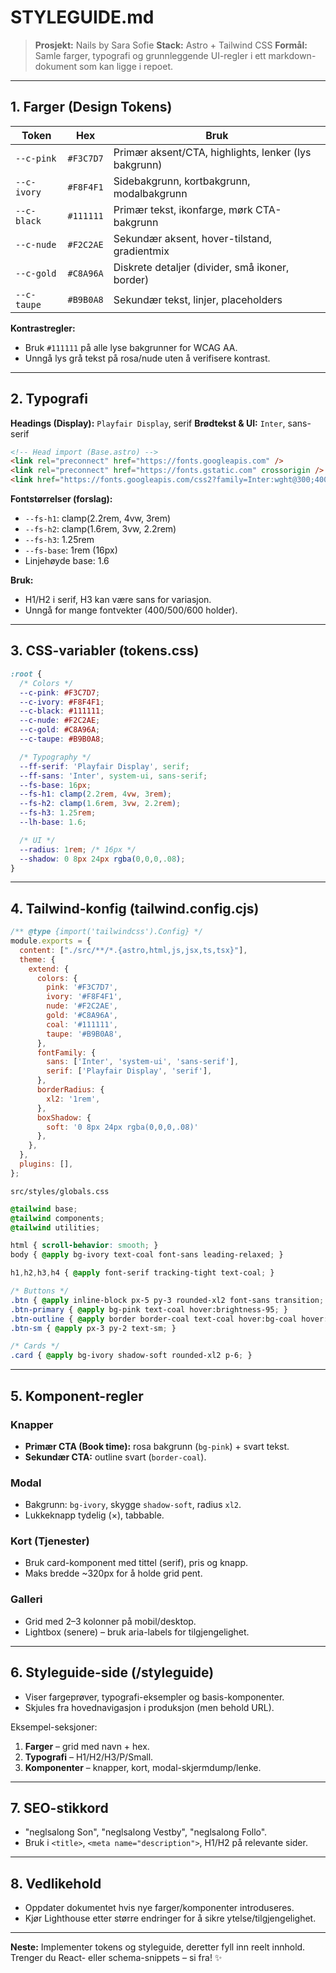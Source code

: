 # STYLEGUIDE.md

> **Prosjekt:** Nails by Sara Sofie
> **Stack:** Astro + Tailwind CSS
> **Formål:** Samle farger, typografi og grunnleggende UI-regler i ett markdown-dokument som kan ligge i repoet.

---

## 1. Farger (Design Tokens)

| Token       | Hex       | Bruk                                                 |
| ----------- | --------- | ---------------------------------------------------- |
| `--c-pink`  | `#F3C7D7` | Primær aksent/CTA, highlights, lenker (lys bakgrunn) |
| `--c-ivory` | `#F8F4F1` | Sidebakgrunn, kortbakgrunn, modalbakgrunn            |
| `--c-black` | `#111111` | Primær tekst, ikonfarge, mørk CTA-bakgrunn           |
| `--c-nude`  | `#F2C2AE` | Sekundær aksent, hover-tilstand, gradientmix         |
| `--c-gold`  | `#C8A96A` | Diskrete detaljer (divider, små ikoner, border)      |
| `--c-taupe` | `#B9B0A8` | Sekundær tekst, linjer, placeholders                 |

**Kontrastregler:**

* Bruk `#111111` på alle lyse bakgrunner for WCAG AA.
* Unngå lys grå tekst på rosa/nude uten å verifisere kontrast.

---

## 2. Typografi

**Headings (Display):** `Playfair Display`, serif
**Brødtekst & UI:** `Inter`, sans-serif

```html
<!-- Head import (Base.astro) -->
<link rel="preconnect" href="https://fonts.googleapis.com" />
<link rel="preconnect" href="https://fonts.gstatic.com" crossorigin />
<link href="https://fonts.googleapis.com/css2?family=Inter:wght@300;400;500;600&family=Playfair+Display:wght@400;500;600&display=swap" rel="stylesheet" />
```

**Fontstørrelser (forslag):**

* `--fs-h1`: clamp(2.2rem, 4vw, 3rem)
* `--fs-h2`: clamp(1.6rem, 3vw, 2.2rem)
* `--fs-h3`: 1.25rem
* `--fs-base`: 1rem (16px)
* Linjehøyde base: 1.6

**Bruk:**

* H1/H2 i serif, H3 kan være sans for variasjon.
* Unngå for mange fontvekter (400/500/600 holder).

---

## 3. CSS-variabler (tokens.css)

```css
:root {
  /* Colors */
  --c-pink: #F3C7D7;
  --c-ivory: #F8F4F1;
  --c-black: #111111;
  --c-nude: #F2C2AE;
  --c-gold: #C8A96A;
  --c-taupe: #B9B0A8;

  /* Typography */
  --ff-serif: 'Playfair Display', serif;
  --ff-sans: 'Inter', system-ui, sans-serif;
  --fs-base: 16px;
  --fs-h1: clamp(2.2rem, 4vw, 3rem);
  --fs-h2: clamp(1.6rem, 3vw, 2.2rem);
  --fs-h3: 1.25rem;
  --lh-base: 1.6;

  /* UI */
  --radius: 1rem; /* 16px */
  --shadow: 0 8px 24px rgba(0,0,0,.08);
}
```

---

## 4. Tailwind-konfig (tailwind.config.cjs)

```js
/** @type {import('tailwindcss').Config} */
module.exports = {
  content: ["./src/**/*.{astro,html,js,jsx,ts,tsx}"],
  theme: {
    extend: {
      colors: {
        pink: '#F3C7D7',
        ivory: '#F8F4F1',
        nude: '#F2C2AE',
        gold: '#C8A96A',
        coal: '#111111',
        taupe: '#B9B0A8',
      },
      fontFamily: {
        sans: ['Inter', 'system-ui', 'sans-serif'],
        serif: ['Playfair Display', 'serif'],
      },
      borderRadius: {
        xl2: '1rem',
      },
      boxShadow: {
        soft: '0 8px 24px rgba(0,0,0,.08)'
      },
    },
  },
  plugins: [],
};
```

`src/styles/globals.css`

```css
@tailwind base;
@tailwind components;
@tailwind utilities;

html { scroll-behavior: smooth; }
body { @apply bg-ivory text-coal font-sans leading-relaxed; }

h1,h2,h3,h4 { @apply font-serif tracking-tight text-coal; }

/* Buttons */
.btn { @apply inline-block px-5 py-3 rounded-xl2 font-sans transition; }
.btn-primary { @apply bg-pink text-coal hover:brightness-95; }
.btn-outline { @apply border border-coal text-coal hover:bg-coal hover:text-ivory; }
.btn-sm { @apply px-3 py-2 text-sm; }

/* Cards */
.card { @apply bg-ivory shadow-soft rounded-xl2 p-6; }
```

---

## 5. Komponent-regler

### Knapper

* **Primær CTA (Book time):** rosa bakgrunn (`bg-pink`) + svart tekst.
* **Sekundær CTA:** outline svart (`border-coal`).

### Modal

* Bakgrunn: `bg-ivory`, skygge `shadow-soft`, radius `xl2`.
* Lukkeknapp tydelig (×), tabbable.

### Kort (Tjenester)

* Bruk card-komponent med tittel (serif), pris og knapp.
* Maks bredde \~320px for å holde grid pent.

### Galleri

* Grid med 2–3 kolonner på mobil/desktop.
* Lightbox (senere) – bruk aria-labels for tilgjengelighet.

---

## 6. Styleguide-side (/styleguide)

* Viser fargeprøver, typografi-eksempler og basis-komponenter.
* Skjules fra hovednavigasjon i produksjon (men behold URL).

Eksempel-seksjoner:

1. **Farger** – grid med navn + hex.
2. **Typografi** – H1/H2/H3/P/Small.
3. **Komponenter** – knapper, kort, modal-skjermdump/lenke.

---

## 7. SEO-stikkord

* "neglsalong Son", "neglsalong Vestby", "neglsalong Follo".
* Bruk i `<title>`, `<meta name="description">`, H1/H2 på relevante sider.

---

## 8. Vedlikehold

* Oppdater dokumentet hvis nye farger/komponenter introduseres.
* Kjør Lighthouse etter større endringer for å sikre ytelse/tilgjengelighet.

---

**Neste:** Implementer tokens og styleguide, deretter fyll inn reelt innhold. Trenger du React- eller schema-snippets – si fra! ✨
